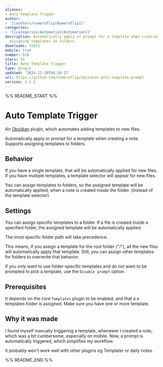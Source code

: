 ```yaml
---
aliases:
- Auto Template Trigger
author:
- '[[authors/numeroflip|Numeroflip]]'
categories:
- '[[categories/Automation|Automation]]'
description: Automatically apply or prompt for a template when creating a note. Supports
  assigning templates to folders.
downloads: 15921
mobile: true
number: 928
stars: 35
title: Auto Template Trigger
type: plugin
updated: '2024-11-20T04:26:57'
url: https://github.com/numeroflip/obsidian-auto-template-prompt
version: 1.2.2
---
```


%% README_START %%

# Auto Template Trigger

An [Obsidian](https://obsidian.md) plugin, which automates adding templates to new files.

Automatically apply or prompt for a template when creating a note. Supports assigning templates to folders.

## Behavior

If you have a single template, that will be automatically applied for new files.
If you have multiple templates, a template selector will appear for new files.

You can assign templates to folders, so the assigned template will be automatically applied, when a note is created inside the folder. (instead of the template selector)

## Settings

You can assign specific templates to a folder.
If a file is created inside a specified folder, the assigned template will be automatically applied.

The most specific folder path will take precedence.

This means, if you assign a template for the root folder ("/"), all the new files will automatically apply that template.
Still, you can assign other templates for folders to overwrite that behavior.

If you _only_ want to use folder-specific templates and do not want to be prompted to pick a template, use the `Disable prompt` option.

## Prerequisites

It depends on the core `Templates` plugin to be enabled, and that a a templates folder is assigned.
Make sure you have one or more template.

## Why it was made

I found myself manually triggering a template, whenewer I created a note, which was a bit cumbersome, especially on mobile.
Now, a prompt is automatically triggered, which simplifies my workflow.

It probably won't work well with other plugins eg Templater or daily notes.


%% README_END %%